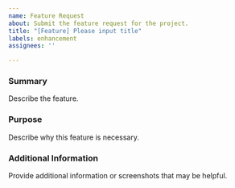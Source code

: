 ```yaml
---
name: Feature Request
about: Submit the feature request for the project. 
title: "[Feature] Please input title"
labels: enhancement
assignees: ''

---
```


### Summary
Describe the feature.

### Purpose
Describe why this feature is necessary.

### Additional Information
Provide additional information or screenshots that may be helpful.
